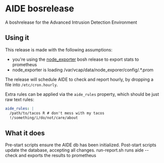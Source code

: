 # AIDE bosrelease

A boshrelease for the Advanced Intrusion Detection Environment

## Using it

This release is made with the following assumptions:

- you're using the [node_exporter](https://github.com/bosh-prometheus/node-exporter-boshrelease) bosh release to export stats to prometheus
- node_exporter is loading /var/vcap/data/node_exporer/config/.&ast;.prom

The release will schedule AIDE to check and report hourly, by dropping a file into `/etc/cron.hourly`.

Extra rules can be applied via the `aide_rules` property, which should be just raw text rules:

```yaml
aide_rules: |
  /path/to/tacos R # don't mess with my tacos
  !/something/i/do/not/care/about

```

## What it does

Pre-start scripts ensure the AIDE db has been initialized.
Post-start scripts update the database, accepting all changes.
run-report.sh runs aide --check and exports the results to prometheus


